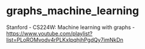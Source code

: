# graphs_machine_learning
Stanford - CS224W: Machine learning with graphs - https://www.youtube.com/playlist?list=PLoROMvodv4rPLKxIpqhjhPgdQy7imNkDn
